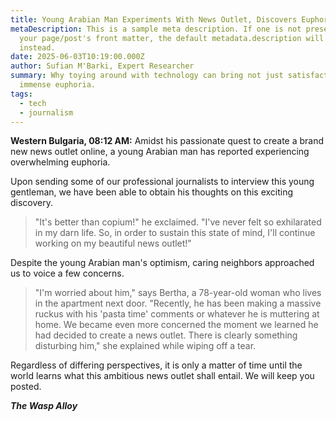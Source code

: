 ```yaml
---
title: Young Arabian Man Experiments With News Outlet, Discovers Euphoria
metaDescription: This is a sample meta description. If one is not present in
  your page/post's front matter, the default metadata.description will be used
  instead.
date: 2025-06-03T10:19:00.000Z
author: Sufian M'Barki, Expert Researcher
summary: Why toying around with technology can bring not just satisfaction - but
  immense euphoria.
tags:
  - tech
  - journalism
---
```

**Western Bulgaria, 08:12 AM:** Amidst his passionate quest to create a brand new news outlet online, a young Arabian man has reported experiencing overwhelming euphoria.

Upon sending some of our professional journalists to interview this young gentleman, we have been able to obtain his thoughts on this exciting discovery.

> "It's better than copium!" he exclaimed. "I've never felt so exhilarated in my darn life. So, in order to sustain this state of mind, I'll continue working on my beautiful news outlet!"

Despite the young Arabian man's optimism, caring neighbors approached us to voice a few concerns.

> "I'm worried about him," says Bertha, a 78-year-old woman who lives in the apartment next door. "Recently, he has been making a massive ruckus with his 'pasta time' comments or whatever he is muttering at home. We became even more concerned the moment we learned he had decided to create a news outlet. There is clearly something disturbing him," she explained while wiping off a tear.

Regardless of differing perspectives, it is only a matter of time until the world learns what this ambitious news outlet shall entail. We will keep you posted.

***The Wasp Alloy***
